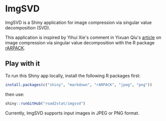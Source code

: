 # ImgSVD

ImgSVD is a Shiny application for image compression via singular value decomposition (SVD).

This application is inspired by Yihui Xie's comment in Yixuan Qiu's [article](https://cos.name/2014/02/svd-and-image-compression/) on image compression via singular value decomposition with the R package [rARPACK](https://cran.r-project.org/package=rARPACK).

## Play with it

To run this Shiny app locally, install the following R packages first:

```r
install.packages(c("shiny", "markdown", "rARPACK", "jpeg", "png"))
```

then use:

```r
shiny::runGitHub("road2stat/imgsvd")
```

Currently, ImgSVD supports input images in JPEG or PNG format.
